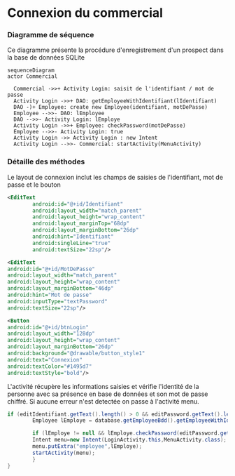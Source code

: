 # Connexion du commercial

### Diagramme de séquence

Ce diagramme présente la procédure d'enregistrement d'un prospect dans la base de données SQLite

``` mermaid
sequenceDiagram
actor Commercial

  Commercial ->>+ Activity Login: saisit de l'identifiant / mot de passe  
  Activity Login ->>+ DAO: getEmployeeWithIdentifiant(lIdentifiant)  
  DAO -)+ Employee: create new Employee(identifiant, motDePasse)  
  Employee -->>- DAO: lEmployee
  DAO -->>- Activity Login: lEmploye
  Activity Login ->>+ Employee: checkPassword(motDePasse)
  Employee -->>- Activity Login: true
  Activity Login ->> Activity Login : new Intent
  Activity Login -->>- Commercial: startActivity(MenuActivity)
```

### Détaille des méthodes

Le layout de connexion inclut les champs de saisies de l'identifiant, mot de passe et le bouton

```xml
<EditText
        android:id="@+id/Identifiant"
        android:layout_width="match_parent"
        android:layout_height="wrap_content"
        android:layout_marginTop="68dp"
        android:layout_marginBottom="26dp"
        android:hint="Identifiant"
        android:singleLine="true"
        android:textSize="22sp"/>

<EditText
android:id="@+id/MotDePasse"
android:layout_width="match_parent"
android:layout_height="wrap_content"
android:layout_marginBottom="46dp"
android:hint="Mot de passe"
android:inputType="textPassword"
android:textSize="22sp"/>

<Button
android:id="@+id/btnLogin"
android:layout_width="128dp"
android:layout_height="wrap_content"
android:layout_marginBottom="26dp"
android:background="@drawable/button_style1"
android:text="Connexion"
android:textColor="#1495d7"
android:textStyle="bold"/>
```

L'activité récupère les informations saisies et vérifie l'identité de la personne avec sa présence en base de données et son mot de passe chiffré.
Si aucune erreur n'est detectée on passe à l'activité menu.

```java
if (editIdentifiant.getText().length() > 0 && editPassword.getText().length() > 0) {
        Employee lEmploye = database.getEmployeeBdd().getEmployeeWithIdentifiant(editIdentifiant.getText().toString());

        if (lEmploye != null && lEmploye.checkPassword(editPassword.getText().toString())) {
        Intent menu=new Intent(LoginActivity.this,MenuActivity.class);
        menu.putExtra("employee",lEmploye);
        startActivity(menu);
        }
}
```